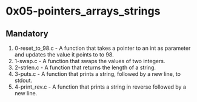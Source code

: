 # 0x05-pointers_arrays_strings

## Mandatory

1. 0-reset_to_98.c - A function that takes a pointer to an int as parameter and updates the value it points to to 98.
2. 1-swap.c - A function that swaps the values of two integers.
3. 2-strlen.c - A function that returns the length of a string.
4. 3-puts.c - A function that prints a string, followed by a new line, to stdout.
5. 4-print_rev.c - A function that prints a string in reverse followed by a new line.
